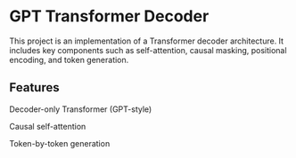 # GPT Transformer Decoder

This project is an implementation of a Transformer decoder architecture. It includes key components such as self-attention, causal masking, positional encoding, and token generation.

## Features

Decoder-only Transformer (GPT-style)

Causal self-attention

Token-by-token generation